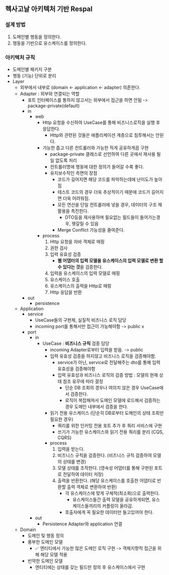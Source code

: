 ## 헥사고날 아키텍처 기반 Respal

### 설계 방법
1. 도메인별 행동을 정의한다.
2. 행동을 기반으로 유스케이스를 정의한다.

### 아키텍처 규칙
- 도메인별 패키지 구분
- 행동 (기능) 단위로 분리
- Layer
  - 외부에서 내부로 (domain <- application <- adapter) 의존한다.
  - Adapter : 외부와 연결되는 역할
    - 포트 인터페이스를 통하지 않고서는 외부에서 접근을 하면 안됨 -> package-private(default)
    - in 
      - web
        - Http 요청을 수신하여 UseCase를 통해 비즈니스로직을 실행 후 응답한다. 
          - Http와 관련된 것들은 애플리케이션 계층으로 침투해서는 안된다.
        - 가능한 좁고 다른 컨트롤러와 가능한 적게 공유하게끔 구현
          - package-private 클래스로 선언하여 다른 곳에서 재사용 될 일 없도록 처리
          - 컨트롤러명에 행동에 대한 정의가 들어갈 수록 좋다.
          - 유지보수적인 측면의 장점 
            - 코드가 길어지면 해당 코드를 파악하는데에 난이도가 높아짐
            - 테스트 코드의 경우 더욱 추상적이기 때문에 코드가 길어지면 더욱 어려워짐.
            - 모든 연산을 단일 컨트롤러에 넣을 경우, 데이터의 구조 재활용을 촉진한다.
              - DTO등을 재사용하며 필요없는 필드들이 들어가는경우, 헷갈릴 수 있음
            - Merge Conflict 가능성을 줄여준다.
        - process
          1. Http 요청을 자바 객체로 매핑
          2. 권한 검사
          3. 입력 유효성 검증
             - **웹 어댑터의 입력 모델을 유스케이스의 입력 모델로 변환 할 수 있다는 것**을 검증한다.
          4. 입력을 유스케이스의 입력 모델로 매핑
          5. 유스케이스 호출
          6. 유스케이스의 출력을 Http로 매핑
          7. Http 응답을 반환
    - out
      - persistence
  - Application 
    - service
      - UseCase들의 구현체, 실질적 비즈니스 로직 담당
      - incoming port를 통해서만 접근이 가능해야함 -> public x
    - port
      - in
        - UseCase : **비즈니스 규칙** 검증 담당
          - incoming Adapter로부터 입력을 받음. -> public
          - 입력 유효성 검증을 하지않고 비즈니스 로직을 검증해야함.
            - service가 아닌, service로 전달해주는 dto를 통해 입력 유효성을 검증해야함
            - 입력 유효성과 비즈니스 로직의 검증 방법 : 모델의 현재 상태 참조 유무에 따라 결정
              - 단순 DB 조회의 경우나 여의치 않은 경우 UseCase에서 검증한다.
              - 로직이 복잡해져서 도메인 모델에 로드해서 검증하는경우 도메인 내부에서 검증을 한다.
          - 읽기 전용 유스케이스 (단순히 DB로부터 도메인의 상태 조회만 필요한 경우)
            - 쿼리를 위한 인커밍 전용 포트 추가 후 쿼리 서비스에 구현
            - 쓰기가 가능한 유스케이스와 읽기 전용 쿼리를 분리 (CQS, CQRS)
          - process
            1. 입력을 받는다.
            2. 비즈니스 규칙을 검증한다. (비즈니스 규칙 검증하여 모델의 상태를 변경)
            3. 모델 상태를 조작한다. (영속성 어댑터를 통해 구현된 포트로 전달하여 데이터 저장)
            4. 출력을 반환한다. (해당 유스케이스를 호출한 어댑터로 반환할 출력 객체로 변환하여 반환)
               - 각 유스케이스에 맞게 구체적(최소화)으로 출력한다.
                 - 유스케이스들간 출력 모델을 공유하게되면, 유스케이스들끼리의 커플링이 올라감.
               - 호출자에게 꼭 필요한 데이터만 들고있어야 한다.
      - out
        - Persistence Adapter와 application 연결
  - Domain
    - 도메인 및 행동 정의
    - 풍부한 도메인 모델
      - ✅ 엔티티에서 가능한 많은 도메인 로직 구현 -> 객체지향적 접근을 위해 해당 모델 적용
    - 빈약한 도메인 모델
      - 엔티티에는 상태를 갖는 필드만 정의 후 유스케이스에서 구현

